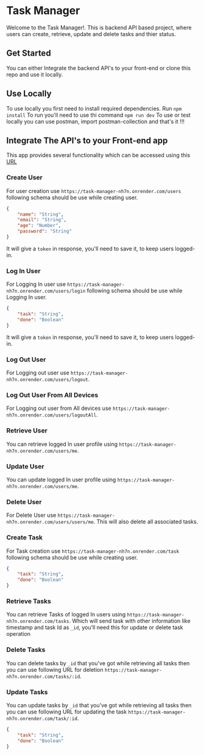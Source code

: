 # Task Manager

Welcome to the Task Manager!. This is backend API based project, where users can create, retrieve, update and delete tasks and thier status.

## Get Started

You can either Integrate the backend API's to your front-end or clone this repo and use it locally.

## Use Locally

To use locally you first need to install required dependencies. Run `npm install`
To run you'll need to use thi command `npm run dev`
To use or test locally you can use postman, import postman-collection and that's it !!!

## Integrate The API's to your Front-end app

This app provides several functionality which can be accessed using this [URL](https://task-manager-nh7n.onrender.com)

### Create User

For user creation use `https://task-manager-nh7n.onrender.com/users` following schema should be use while creating user.

```json
{
    "name": "String",
    "email": "String",
    "age": "Number",
    "password": "String"
}
```

It will give a `token` in response, you'll need to save it, to keep users logged-in.

### Log In User

For Logging In user use `https://task-manager-nh7n.onrender.com/users/login` following schema should be use while Logging In user.

```json
{
    "task": "String",
    "done": "Boolean"
}
```

It will give a `token` in response, you'll need to save it, to keep users logged-in.

### Log Out User

For Logging out user use `https://task-manager-nh7n.onrender.com/users/logout`. 

### Log Out User From All Devices

For Logging out user from All devices use `https://task-manager-nh7n.onrender.com/users/logoutAll`.

### Retrieve User

You can retrieve logged In user profile using `https://task-manager-nh7n.onrender.com/users/me`.

### Update User

You can update logged In user profile using `https://task-manager-nh7n.onrender.com/users/me`.

### Delete User

For Delete User use `https://task-manager-nh7n.onrender.com/users/users/me`. This will also delete all associated tasks.

### Create Task

For Task creation use `https://task-manager-nh7n.onrender.com/task` following schema should be use while creating user.

```json
{
    "task": "String",
    "done": "Boolean"
}
```

### Retrieve Tasks

You can retrieve Tasks of logged In users using `https://task-manager-nh7n.onrender.com/tasks`.
Which will send task with other information like timestamp and task Id as `_id`, you'll need this for update or delete task operation

### Delete Tasks

You can delete tasks by `_id` that you've got while retrieving all tasks then you can use following URL for deletion `https://task-manager-nh7n.onrender.com/tasks/:id`.

### Update Tasks

You can update tasks by `_id` that you've got while retrieving all tasks then you can use following URL for updating the task `https://task-manager-nh7n.onrender.com/task/:id`.

```json
{
    "task": "String",
    "done": "Boolean"
}
```
